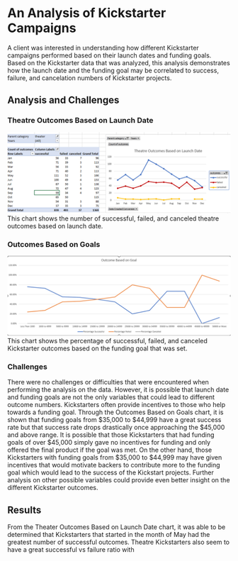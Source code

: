 # An Analysis of Kickstarter Campaigns
A client was interested in understanding how different Kickstarter campaigns performed based on their launch dates and funding goals. Based on the Kickstarter data that was analyzed, this analysis demonstrates how the launch date and the funding goal may be correlated to success, failure, and cancelation numbers of Kickstarter projects. 
## Analysis and Challenges

### Theatre Outcomes Based on Launch Date 
![Theater_Outcomes_vs_Launch.png](https://github.com/tommy-chin/kickstarter-analysis/blob/main/Theater_Outcomes_vs_Launch.png)
This chart shows the number of successful, failed, and canceled theatre outcomes based on launch date. 
### Outcomes Based on Goals 
![Outcomes_vs_Goals.png](https://github.com/tommy-chin/kickstarter-analysis/blob/main/Outcomes_vs_Goals.png)
This chart shows the percentage of successful, failed, and canceled Kickstarter outcomes based on the funding goal that was set. 
### Challenges
There were no challenges or difficulties that were encountered when performing the analysis on the data. However, it is possible that launch date and funding goals are not the only variables that could lead to different outcome numbers. Kickstarters often provide incentives to those who help towards a funding goal. Through the Outcomes Based on Goals chart, it is shown that funding goals from $35,000 to $44,999 have a great success rate but that success rate drops drastically once approaching the $45,000 and above range. It is possible that those Kickstarters that had funding goals of over $45,000 simply gave no incentives for funding and only offered the final product if the goal was met. On the other hand, those Kickstarters with funding goals from $35,000 to $44,999 may have given incentives that would motivate backers to contribute more to the funding goal which would lead to the success of the Kickstart projects. Further analysis on other possible variables could provide even better insight on the different Kickstarter outcomes. 
 
## Results 
From the Theater Outcomes Based on Launch Date chart, it was able to be determined that Kickstarters that started in the month of May had the greatest number of successful outcomes. Theatre Kickstarters also seem to have a great successful vs failure ratio with 
